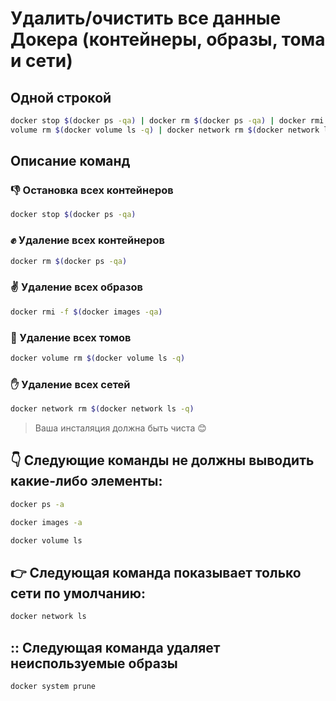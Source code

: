 # Удалить/очистить все данные Докера (контейнеры, образы, тома и сети)

## Одной строкой

```bash
docker stop $(docker ps -qa) | docker rm $(docker ps -qa) | docker rmi -f $(docker images -qa) | docker 
volume rm $(docker volume ls -q) | docker network rm $(docker network ls -q)
```
## Описание команд

### :thumbsdown: Остановка всех контейнеров

```bash
docker stop $(docker ps -qa)
```

### :fist: Удаление всех контейнеров

```bash
docker rm $(docker ps -qa)
```

### :v: Удаление всех образов

```bash
docker rmi -f $(docker images -qa)
```

### :wave: Удаление всех томов

```bash
docker volume rm $(docker volume ls -q)
```

### :hand: Удаление всех сетей

```bash
docker network rm $(docker network ls -q)
```

> Ваша инсталяция должна быть чиста :blush:

## :point_down: Следующие команды не должны выводить какие-либо элементы:

```bash
docker ps -a
```

```bash
docker images -a 
```

```bash
docker volume ls
```

## :point_right: Следующая команда показывает только сети по умолчанию:

```bash
docker network ls
```

## :: Следующая команда удаляет неиспользуемые образы

```bash
docker system prune
```
